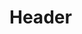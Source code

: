 <!-- TITLE: Client Side Attacks -->
<!-- SUBTITLE: A quick summary of Client Side Attacks -->

# Header